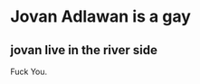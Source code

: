 <!DOCTYPE html>
<html>
    <head>
     <meate charset="UTF-8">
      <h1>Jovan Adlawan is a gay</h1>
    </head>
    <body style="backgoround-color: black;">
         <h2>jovan live in the river side</h2>
         <p>Fuck You.</p>
  </body>
</html>
